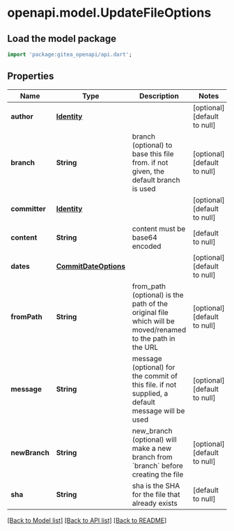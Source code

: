# openapi.model.UpdateFileOptions

## Load the model package
```dart
import 'package:gitea_openapi/api.dart';
```

## Properties
Name | Type | Description | Notes
------------ | ------------- | ------------- | -------------
**author** | [**Identity**](Identity.md) |  | [optional] [default to null]
**branch** | **String** | branch (optional) to base this file from. if not given, the default branch is used | [optional] [default to null]
**committer** | [**Identity**](Identity.md) |  | [optional] [default to null]
**content** | **String** | content must be base64 encoded | [default to null]
**dates** | [**CommitDateOptions**](CommitDateOptions.md) |  | [optional] [default to null]
**fromPath** | **String** | from_path (optional) is the path of the original file which will be moved/renamed to the path in the URL | [optional] [default to null]
**message** | **String** | message (optional) for the commit of this file. if not supplied, a default message will be used | [optional] [default to null]
**newBranch** | **String** | new_branch (optional) will make a new branch from &#x60;branch&#x60; before creating the file | [optional] [default to null]
**sha** | **String** | sha is the SHA for the file that already exists | [default to null]

[[Back to Model list]](../README.md#documentation-for-models) [[Back to API list]](../README.md#documentation-for-api-endpoints) [[Back to README]](../README.md)


